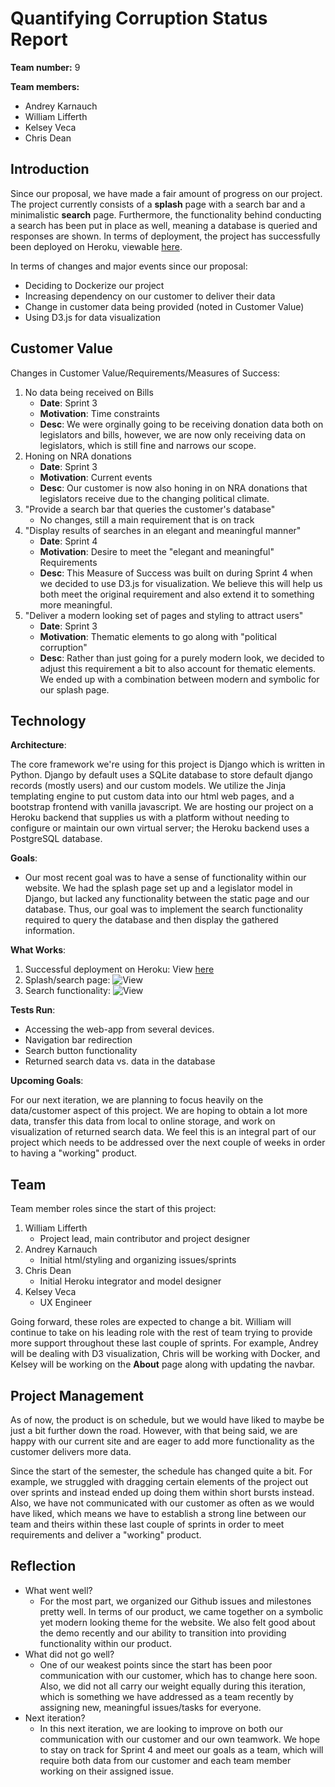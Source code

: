 # Quantifying Corruption Status Report
**Team number:** 9  

**Team members:**
- Andrey Karnauch  
- William Lifferth  
- Kelsey Veca  
- Chris Dean  

## Introduction
Since our proposal, we have made a fair amount of progress on our project. The project currently consists of a **splash** page with a search bar and a minimalistic **search** page. Furthermore, the functionality behind conducting a search has been put in place as well, meaning a database is queried and responses are shown. In terms of deployment, the project has successfully been deployed on Heroku, viewable [here](http://quantifying-corruption.herokuapp.com/).

In terms of changes and major events since our proposal:
 - Deciding to Dockerize our project
 - Increasing dependency on our customer to deliver their data
 - Change in customer data being provided (noted in Customer Value)
 - Using D3.js for data visualization

## Customer Value
Changes in Customer Value/Requirements/Measures of Success:
1. No data being received on Bills
   - **Date**: Sprint 3
   - **Motivation**: Time constraints
   - **Desc**: We were orginally going to be receiving donation data both on legislators and bills, however, we are now only receiving data on legislators, which is still fine and narrows our scope.
2. Honing on NRA donations
   - **Date**: Sprint 3
   - **Motivation**: Current events
   - **Desc**: Our customer is now also honing in on NRA donations that legislators receive due to the changing political climate.
3. "Provide a search bar that queries the customer's database"
   - No changes, still a main requirement that is on track
4. "Display results of searches in an elegant and meaningful manner"
   - **Date**: Sprint 4
   - **Motivation**: Desire to meet the "elegant and meaningful" Requirements
   - **Desc**: This Measure of Success was built on during Sprint 4 when we decided to use D3.js for visualization. We believe this will help us both meet the original requirement and also extend it to something more meaningful.
5. "Deliver a modern looking set of pages and styling to attract users"
   - **Date**: Sprint 3
   - **Motivation**: Thematic elements to go along with "political corruption"
   - **Desc**: Rather than just going for a purely modern look, we decided to adjust this requirement a bit to also account for thematic elements. We ended up with a combination between modern and symbolic for our splash page.

## Technology

**Architecture**:

The core framework we're using for this project is Django which is written in Python. Django by default uses a SQLite database to store default django records (mostly users) and our custom models. We utilize the Jinja templating engine to put custom data into our html web pages, and a bootstrap frontend with vanilla javascript. We are hosting our project on a Heroku backend that supplies us with a platform without needing to configure or maintain our own virtual server; the Heroku backend uses a PostgreSQL database.

**Goals**:
- Our most recent goal was to have a sense of functionality within our website. We had the splash page set up and a legislator model in Django, but lacked any functionality between the static page and our database. Thus, our goal was to implement the search functionality required to query the database and then display the gathered information.

**What Works**:
  1. Successful deployment on Heroku: View [here](http://quantifying-corruption.herokuapp.com/)
  2. Splash/search page: ![View](https://i.imgur.com/AHjr1dy.jpg)
  4. Search functionality: ![View](https://i.imgur.com/BfFvzvw.jpg)

**Tests Run**:
  - Accessing the web-app from several devices.
  - Navigation bar redirection
  - Search button functionality
  - Returned search data vs. data in the database

**Upcoming Goals**:

For our next iteration, we are planning to focus heavily on the data/customer aspect of this project. We are hoping to obtain a lot more data, transfer this data from local to online storage, and work on visualization of returned search data. We feel this is an integral part of our project which needs to be addressed over the next couple of weeks in order to having a "working" product.

## Team
Team member roles since the start of this project:
  1. William Lifferth
     - Project lead, main contributor and project designer
  2. Andrey Karnauch
     - Initial html/styling and organizing issues/sprints
  3. Chris Dean
     - Initial Heroku integrator and model designer
  4. Kelsey Veca
     - UX Engineer

Going forward, these roles are expected to change a bit. William will continue to take on his leading role with the rest of team trying to provide more support throughout these last couple of sprints. For example, Andrey will be dealing with D3 visualization, Chris will be working with Docker, and Kelsey will be working on the **About** page along with updating the navbar.

## Project Management
As of now, the product is on schedule, but we would have liked to maybe be just a bit further down the road. However, with that being said, we are happy with our current site and are eager to add more functionality as the customer delivers more data.

Since the start of the semester, the schedule has changed quite a bit. For example, we struggled with dragging certain elements of the project out over sprints and instead ended up doing them within short bursts instead. Also, we have not communicated with our customer as often as we would have liked, which means we have to establish a strong line between our team and theirs within these last couple of sprints in order to meet requirements and deliver a "working" product.

## Reflection
- What went well?
  - For the most part, we organized our Github issues and milestones pretty well. In terms of our product, we came together on a symbolic yet modern looking theme for the website.  We also felt good about the demo recently and our ability to transition into providing functionality within our product.
- What did not go well?
  - One of our weakest points since the start has been poor communication with our customer, which has to change here soon. Also, we did not all carry our weight equally during this iteration, which is something we have addressed as a team recently by assigning new, meaningful issues/tasks for everyone.
- Next iteration?
  - In this next iteration, we are looking to improve on both our communication with our customer and our own teamwork. We hope to stay on track for Sprint 4 and meet our goals as a team, which will require both data from our customer and each team member working on their assigned issue.
